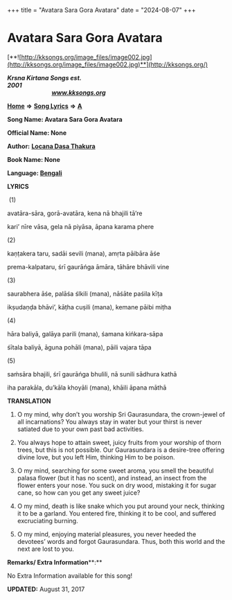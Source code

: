 +++
title = "Avatara Sara Gora Avatara"
date = "2024-08-07"
+++

# Avatara Sara Gora Avatara
[**![http://kksongs.org/image_files/image002.jpg](http://kksongs.org/image_files/image002.jpg)**](http://kksongs.org/)

**_Krsna Kirtana Songs est. 2001_**                                                                                                                                                 **_www.kksongs.org_**

**[Home](http://kksongs.org/)** **⇒** **[Song Lyrics](http://kksongs.org/lyrics.html)** **⇒** **[A](http://kksongs.org/songs/song_a.html)**

**Song Name: Avatara Sara Gora Avatara**

**Official Name: None**

**Author:** [**Locana Dasa Thakura**](http://kksongs.org/authors/list/locanadasa.html)

**Book Name: None**

**Language: [Bengali](http://kksongs.org/language/list/bengali.html)**

**LYRICS**

 (1)

avatāra-sāra, gorā-avatāra, kena nā bhajili tā’re

kari’ nīre vāsa, gela nā piyāsa, āpana karama phere

(2)

kaṇṭakera taru, sadāi sevili (mana), amṛta pāibāra āśe

prema-kalpataru, śrī gaurāńga āmāra, tāhāre bhāvili vine

(3)

saurabhera āśe, palāśa ślkili (mana), nāśāte paśila kīṭa

ikṣudaṇḍa bhāvi’, kāṭha cuṣili (mana), kemane pāibi miṭha

(4)

hāra baliyā, galāya parili (mana), śamana kińkara-sāpa

śītala baliyā, āguna pohāli (mana), pāili vajara tāpa

(5)

saḿsāra bhajili, śrī gaurāńga bhulili, nā sunili sādhura kathā

iha parakāla, du’kāla khoyāli (mana), khāili āpana māthā

**TRANSLATION**

1) O my mind, why don’t you worship Sri Gaurasundara, the crown-jewel of all incarnations? You always stay in water but your thirst is never satiated due to your own past bad activities.

2) You always hope to attain sweet, juicy fruits from your worship of thorn trees, but this is not possible. Our Gaurasundara is a desire-tree offering divine love, but you left Him, thinking Him to be poison.

3) O my mind, searching for some sweet aroma, you smell the beautiful palasa flower (but it has no scent), and instead, an insect from the flower enters your nose. You suck on dry wood, mistaking it for sugar cane, so how can you get any sweet juice?

4) O my mind, death is like snake which you put around your neck, thinking it to be a garland. You entered fire, thinking it to be cool, and suffered excruciating burning.

5) O my mind, enjoying material pleasures, you never heeded the devotees’ words and forgot Gaurasundara. Thus, both this world and the next are lost to you.

**Remarks/ Extra Information****:**

No Extra Information available for this song!

**UPDATED:** August 31, 2017